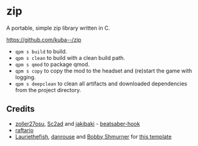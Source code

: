 # zip

A portable, simple zip library written in C.

https://github.com/kuba--/zip

- `qpm s build` to build.
- `qpm s clean` to build with a clean build path.
- `qpm s qmod` to package qmod.
- `qpm s copy` to copy the mod to the headset and (re)start the game with logging.
- `qpm s deepclean` to clean all artifacts and downloaded dependencies from the project directory.

## Credits

- [zoller27osu](https://github.com/zoller27osu), [Sc2ad](https://github.com/Sc2ad) and [jakibaki](https://github.com/jakibaki) - [beatsaber-hook](https://github.com/sc2ad/beatsaber-hook)
- [raftario](https://github.com/raftario)
- [Lauriethefish](https://github.com/Lauriethefish), [danrouse](https://github.com/danrouse) and [Bobby Shmurner](https://github.com/BobbyShmurner) for [this template](https://github.com/Lauriethefish/quest-mod-template)
